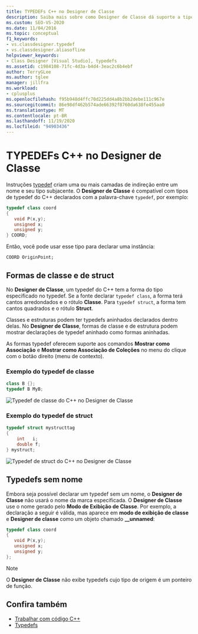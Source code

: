```yaml
---
title: TYPEDEFs C++ no Designer de Classe
description: Saiba mais sobre como Designer de Classe dá suporte a tipos de typedef C++ declarados com o typedef de palavra-chave.
ms.custom: SEO-VS-2020
ms.date: 11/04/2016
ms.topic: conceptual
f1_keywords:
- vs.classdesigner.typedef
- vs.classdesigner.aliasofline
helpviewer_keywords:
- Class Designer [Visual Studio], typedefs
ms.assetid: c1984108-71fc-4d3a-b4d4-3eac2c6b4ebf
author: TerryGLee
ms.author: tglee
manager: jillfra
ms.workload:
- cplusplus
ms.openlocfilehash: f95b948d4ffc70d225dd4a8b2bb2debe111c967e
ms.sourcegitcommit: 86e98df462b574ade66392f8760da638fe455aa0
ms.translationtype: MT
ms.contentlocale: pt-BR
ms.lasthandoff: 11/19/2020
ms.locfileid: "94903436"
---
```

# <a name="c-typedefs-in-class-designer"></a>TYPEDEFs C++ no Designer de Classe

Instruções [typedef](/cpp/cpp/aliases-and-typedefs-cpp#typedefs) criam uma ou mais camadas de indireção entre um nome e seu tipo subjacente. O **Designer de Classe** é compatível com tipos de typedef do C++ declarados com a palavra-chave `typedef`, por exemplo:

```cpp
typedef class coord
{
   void P(x,y);
   unsigned x;
   unsigned y;
} COORD;
```

Então, você pode usar esse tipo para declarar uma instância:

`COORD OriginPoint;`

## <a name="class-and-struct-shapes"></a>Formas de classe e de struct

No **Designer de Classe**, um typedef do C++ tem a forma do tipo especificado no typedef. Se a fonte declarar `typedef class`, a forma terá cantos arredondados e o rótulo **Classe**. Para `typedef struct`, a forma tem cantos quadrados e o rótulo **Struct**.

Classes e estruturas podem ter typedefs aninhados declarados dentro delas. No **Designer de Classe**, formas de classe e de estrutura podem mostrar declarações de typedef aninhado como formas aninhadas.

As formas typedef oferecem suporte aos comandos **Mostrar como Associação** e **Mostrar como Associação de Coleções** no menu do clique com o botão direito (menu de contexto).

### <a name="class-typedef-example"></a>Exemplo do typedef de classe

```cpp
class B {};
typedef B MyB;
```

![Typedef de classe do C++ no Designer de Classe](media/cpp-class-typedef.png)

### <a name="struct-typedef-example"></a>Exemplo do typedef de struct

```cpp
typedef struct mystructtag
{
    int   i;
    double f;
} mystruct;
```

![Typedef de struct do C++ no Designer de Classe](media/cpp-struct-typedef.png)

## <a name="unnamed-typedefs"></a>Typedefs sem nome

Embora seja possível declarar um typedef sem um nome, o **Designer de Classe** não usará o nome da marca especificada. O **Designer de Classe** use o nome gerado pelo **Modo de Exibição de Classe**. Por exemplo, a declaração a seguir é válida, mas aparece em **modo de exibição de classe** e **Designer de classe** como um objeto chamado **__unnamed**:

```cpp
typedef class coord
{
   void P(x,y);
   unsigned x;
   unsigned y;
};
```

> [!NOTE]
> O **Designer de Classe** não exibe typedefs cujo tipo de origem é um ponteiro de função.

## <a name="see-also"></a>Confira também

- [Trabalhar com código C++](working-with-visual-cpp-code.md)
- [Typedefs](/cpp/cpp/aliases-and-typedefs-cpp#typedefs)
